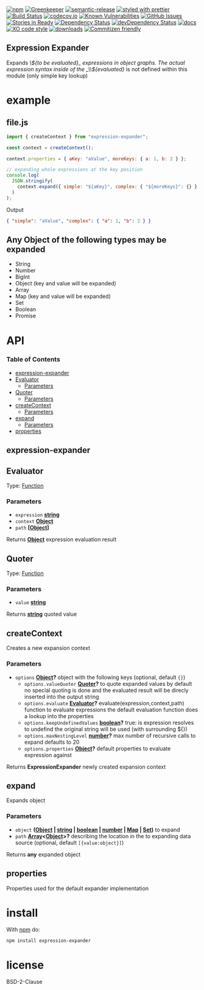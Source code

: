 [![npm](https://img.shields.io/npm/v/expression-expander.svg)](https://www.npmjs.com/package/expression-expander)
[![Greenkeeper](https://badges.greenkeeper.io/arlac77/expression-expander.svg)](https://greenkeeper.io/)
[![semantic-release](https://img.shields.io/badge/%20%20%F0%9F%93%A6%F0%9F%9A%80-semantic--release-e10079.svg)](https://github.com/arlac77/expression-expander)
[![styled with prettier](https://img.shields.io/badge/styled_with-prettier-ff69b4.svg)](https://github.com/prettier/prettier)
[![Build Status](https://secure.travis-ci.org/arlac77/expression-expander.png)](http://travis-ci.org/arlac77/expression-expander)
[![codecov.io](http://codecov.io/github/arlac77/expression-expander/coverage.svg?branch=master)](http://codecov.io/github/arlac77/expression-expander?branch=master)
[![Known Vulnerabilities](https://snyk.io/test/github/arlac77/expression-expander/badge.svg)](https://snyk.io/test/github/arlac77/expression-expander)
[![GitHub Issues](https://img.shields.io/github/issues/arlac77/expression-expander.svg?style=flat-square)](https://github.com/arlac77/expression-expander/issues)
[![Stories in Ready](https://badge.waffle.io/arlac77/expression-expander.svg?label=ready&title=Ready)](http://waffle.io/arlac77/expression-expander)
[![Dependency Status](https://david-dm.org/arlac77/expression-expander.svg)](https://david-dm.org/arlac77/expression-expander)
[![devDependency Status](https://david-dm.org/arlac77/expression-expander/dev-status.svg)](https://david-dm.org/arlac77/expression-expander#info=devDependencies)
[![docs](http://inch-ci.org/github/arlac77/expression-expander.svg?branch=master)](http://inch-ci.org/github/arlac77/expression-expander)
[![XO code style](https://img.shields.io/badge/code_style-XO-5ed9c7.svg)](https://github.com/sindresorhus/xo)
[![downloads](http://img.shields.io/npm/dm/expression-expander.svg?style=flat-square)](https://npmjs.org/package/expression-expander)
[![Commitizen friendly](https://img.shields.io/badge/commitizen-friendly-brightgreen.svg)](http://commitizen.github.io/cz-cli/)

## Expression Expander

Expands _\\${to be evaluated}_ expressions in object graphs. The actual expression syntax inside of the _\\${evaluated}_ is not defined within this module (only simple key lookup)

# example

## file.js

<!-- skip-example -->

```js
import { createContext } from "expression-expander";

const context = createContext();

context.properties = { aKey: "aValue", moreKeys: { a: 1, b: 2 } };

// expanding whole expressions at the key position
console.log(
  JSON.stringify(
    context.expand({ simple: "${aKey}", complex: { "${moreKeys}": {} } })
  )
);
```

Output

```json
{ "simple": "aValue", "complex": { "a": 1, "b": 2 } }
```

## Any Object of the following types may be expanded

-   String
-   Number
-   BigInt
-   Object (key and value will be expanded)
-   Array
-   Map (key and value will be expanded)
-   Set
-   Boolean
-   Promise

# API

<!-- Generated by documentation.js. Update this documentation by updating the source code. -->

### Table of Contents

-   [expression-expander](#expression-expander)
-   [Evaluator](#evaluator)
    -   [Parameters](#parameters)
-   [Quoter](#quoter)
    -   [Parameters](#parameters-1)
-   [createContext](#createcontext)
    -   [Parameters](#parameters-2)
-   [expand](#expand)
    -   [Parameters](#parameters-3)
-   [properties](#properties)

## expression-expander

## Evaluator

Type: [Function](https://developer.mozilla.org/docs/Web/JavaScript/Reference/Statements/function)

### Parameters

-   `expression` **[string](https://developer.mozilla.org/docs/Web/JavaScript/Reference/Global_Objects/String)** 
-   `context` **[Object](https://developer.mozilla.org/docs/Web/JavaScript/Reference/Global_Objects/Object)** 
-   `path` **\[[Object](https://developer.mozilla.org/docs/Web/JavaScript/Reference/Global_Objects/Object)]** 

Returns **[Object](https://developer.mozilla.org/docs/Web/JavaScript/Reference/Global_Objects/Object)** expression evaluation result

## Quoter

Type: [Function](https://developer.mozilla.org/docs/Web/JavaScript/Reference/Statements/function)

### Parameters

-   `value` **[string](https://developer.mozilla.org/docs/Web/JavaScript/Reference/Global_Objects/String)** 

Returns **[string](https://developer.mozilla.org/docs/Web/JavaScript/Reference/Global_Objects/String)** quoted value

## createContext

Creates a new expansion context

### Parameters

-   `options` **[Object](https://developer.mozilla.org/docs/Web/JavaScript/Reference/Global_Objects/Object)?** object with the following keys (optional, default `{}`)
    -   `options.valueQuoter` **[Quoter](#quoter)?** to quote expanded values
           by default no special quoting is done and the evaluated result will be direcly
           inserted into the output string
    -   `options.evaluate` **[Evaluator](#evaluator)?** evaluate(expression,context,path) function to evaluate expressions
           the default evaluation function does a lookup into the properties
    -   `options.keepUndefinedValues` **[boolean](https://developer.mozilla.org/docs/Web/JavaScript/Reference/Global_Objects/Boolean)?** true: is expression resolves to undefind the original string will be used (with surrounding ${})
    -   `options.maxNestingLevel` **[number](https://developer.mozilla.org/docs/Web/JavaScript/Reference/Global_Objects/Number)?** max number of recursive calls to expand defaults to 20
    -   `options.properties` **[Object](https://developer.mozilla.org/docs/Web/JavaScript/Reference/Global_Objects/Object)?** default properties to evaluate expression against

Returns **ExpressionExpander** newly created expansion context

## expand

Expands object

### Parameters

-   `object` **([Object](https://developer.mozilla.org/docs/Web/JavaScript/Reference/Global_Objects/Object) \| [string](https://developer.mozilla.org/docs/Web/JavaScript/Reference/Global_Objects/String) \| [boolean](https://developer.mozilla.org/docs/Web/JavaScript/Reference/Global_Objects/Boolean) \| [number](https://developer.mozilla.org/docs/Web/JavaScript/Reference/Global_Objects/Number) \| [Map](https://developer.mozilla.org/docs/Web/JavaScript/Reference/Global_Objects/Map) \| [Set](https://developer.mozilla.org/docs/Web/JavaScript/Reference/Global_Objects/Set))** to expand
-   `path` **[Array](https://developer.mozilla.org/docs/Web/JavaScript/Reference/Global_Objects/Array)&lt;[Object](https://developer.mozilla.org/docs/Web/JavaScript/Reference/Global_Objects/Object)>?** describing the location in the to expanding data source (optional, default `[{value:object}]`)

Returns **any** expanded object

## properties

Properties used for the default expander implementation

# install

With [npm](http://npmjs.org) do:

```shell
npm install expression-expander
```

# license

BSD-2-Clause
